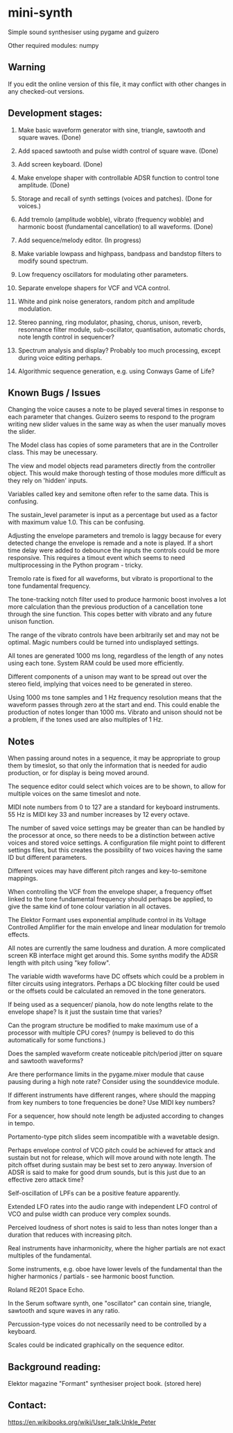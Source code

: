 # mini-synth

Simple sound synthesiser using pygame and guizero

Other required modules: numpy

## Warning

If you edit the online version of this file, it may conflict with other changes in any checked-out versions.

## Development stages:

1. Make basic waveform generator with sine, triangle, sawtooth and square waves. (Done)

2. Add spaced sawtooth and pulse width control of square wave. (Done)

3. Add screen keyboard. (Done)

4. Make envelope shaper with controllable ADSR function to control tone amplitude. (Done)

5. Storage and recall of synth settings (voices and patches). (Done for voices.)

6. Add tremolo (amplitude wobble), vibrato (frequency wobble) and harmonic boost (fundamental cancellation)
   to all waveforms. (Done)

7. Add sequence/melody editor. (In progress)

8. Make variable lowpass and highpass, bandpass and bandstop filters to modify sound spectrum.

9. Low frequency oscillators for modulating other parameters.

10. Separate envelope shapers for VCF and VCA control.

11. White and pink noise generators, random pitch and amplitude modulation.

12. Stereo panning, ring modulator, phasing, chorus, unison, reverb, resonnance filter module, sub-oscillator,
    quantisation, automatic chords, note length control in sequencer?

13. Spectrum analysis and display? Probably too much processing, except during voice editing perhaps.

14. Algorithmic sequence generation, e.g. using Conways Game of Life?

## Known Bugs / Issues

Changing the voice causes a note to be played several times in response to each parameter that changes. Guizero seems
to respond to the program writing new slider values in the same way as when the user manually moves the slider.

The Model class has copies of some parameters that are in the Controller class. This may be unecessary.

The view and model objects read parameters directly from the controller object. This would make thorough testing
of those modules more difficult as they rely on 'hidden' inputs.

Variables called key and semitone often refer to the same data. This is confusing.

The sustain_level parameter is input as a percentage but used as a factor with maximum value 1.0. This can be
confusing.

Adjusting the envelope parameters and tremolo is laggy because for every detected change the envelope is remade and
a note is played. If a short time delay were added to debounce the inputs the controls could be more responsive. This
requires a timout event which seems to need multiprocessing in the Python program - tricky.

Tremolo rate is fixed for all waveforms, but vibrato is proportional to the tone fundamental frequency.

The tone-tracking notch filter used to produce harmonic boost involves a lot more calculation than the previous production
of a cancellation tone through the sine function. This copes better with vibrato and any future unison function.

The range of the vibrato controls have been arbitrarily set and may not be optimal. Magic numbers could be turned
into undisplayed settings.

All tones are generated 1000 ms long, regardless of the length of any notes using each tone. System RAM could be used more
efficiently.

Different components of a unison may want to be spread out over the stereo field, implying that voices need to be generated
in stereo.

Using 1000 ms tone samples and 1 Hz frequency resolution means that the waveform passes through zero at the start and end. This
could enable the production of notes longer than 1000 ms. Vibrato and unison should not be a problem, if the tones used are
also multiples of 1 Hz.


## Notes

When passing around notes in a sequence, it may be appropriate to group them by timeslot, so that only the information
that is needed for audio production, or for display is being moved around.

The sequence editor could select which voices are to be shown, to allow for multiple voices on the same timeslot and note.

MIDI note numbers from 0 to 127 are a standard for keyboard instruments. 55 Hz is MIDI key 33 and number increases
by 12 every octave.

The number of saved voice settings may be greater than can be handled by the processor at once, so there needs
to be a distinction between active voices and stored voice settings. A configuration file might point to
different settings files, but this creates the possibility of two voices having the same ID but different
parameters.

Different voices may have different pitch ranges and key-to-semitone mappings.

When controlling the VCF from the envelope shaper, a frequency offset linked to the tone fundamental frequency
should perhaps be applied, to give the same kind of tone colour variation in all octaves.

The Elektor Formant uses exponential amplitude control in its Voltage Controlled Amplifier for the main envelope
and linear modulation for tremolo effects.

All notes are currently the same loudness and duration. A more complicated screen KB interface might get around this.
Some synths modify the ADSR length with pitch using "key follow". 

The variable width waveforms have DC offsets which could be a problem in filter circuits using integrators.
Perhaps a DC blocking filter could be used or the offsets could be calculated an removed in the tone generators.

If being used as a sequencer/ pianola, how do note lengths relate to the envelope shape? Is it just the sustain
time that varies?

Can the program structure be modified to make maximum use of a processor with multiple CPU cores? (numpy is
believed to do this automatically for some functions.)

Does the sampled waveform create noticeable pitch/period jitter on square and sawtooth waveforms?

Are there performance limits in the pygame.mixer module that cause pausing during a high note rate? Consider using the
sounddevice module.

If different instruments have different ranges, where should the mapping from key numbers to tone frequencies be done?
Use MIDI key numbers?

For a sequencer, how should note length be adjusted according to changes in tempo.

Portamento-type pitch slides seem incompatible with a wavetable design.

Perhaps envelope control of VCO pitch could be achieved for attack and sustain but not for release, which will move
around with note length. The pitch offset during sustain may be best set to zero anyway. Inversion of ADSR is said to make
for good drum sounds, but is this just due to an effective zero attack time?

Self-oscillation of LPFs can be a positive feature apparently.

Extended LFO rates into the audio range with independent LFO control of VCO and pulse width can produce very complex sounds.

Perceived loudness of short notes is said to less than notes longer than a duration that reduces with increasing pitch.

Real instruments have inharmonicity, where the higher partials are not exact multiples of the fundamental.

Some instruments, e.g. oboe have lower levels of the fundamental than the higher harmonics / partials - see harmonic boost function.

Roland RE201 Space Echo.

In the Serum software synth, one "oscillator" can contain sine, triangle, sawtooth and squre waves in any ratio.

Percussion-type voices do not necessarily need to be controlled by a keyboard.

Scales could be indicated graphically on the sequence editor.

## Background reading:

Elektor magazine "Formant" synthesiser project book. (stored here)

## Contact:

https://en.wikibooks.org/wiki/User_talk:Unkle_Peter
